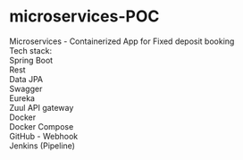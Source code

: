 # microservices-POC

Microservices - Containerized App for Fixed deposit booking<br>
Tech stack:<br>
Spring Boot<br>
Rest<br>
Data JPA<br>
Swagger<br>
Eureka<br>
Zuul API gateway<br>
Docker<br>
Docker Compose<br>
GitHub - Webhook<br>
Jenkins (Pipeline)
